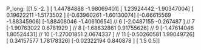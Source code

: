 P_long: [[1.5        -2.        ]
 [ 1.44784888 -1.98069401]
 [ 1.23924442 -1.90347004]
 [ 0.19622211 -1.5173502 ]
 [-0.63960261 -1.60130074]
 [-0.66615569 -1.88345906]
 [-1.88408046 -1.40610654] // 6
 [-2.0487155  -0.267487  ] // 7
 [-1.90763022  0.6781929 ] // 8
 [-1.68832861  0.91755626] // 9
 [-1.47614046  1.80524431] // 10
 [-1.27001851  2.0674337 ] // 11
 [-0.50260581  1.99049726]
 [ 0.34157577  1.78178326]
 [-0.02322194  0.840878  ]
 [ 1.5         0.5]]
